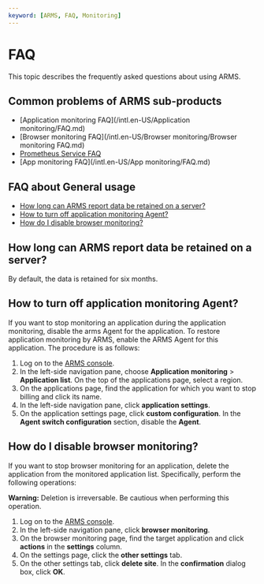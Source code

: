 ```yaml
---
keyword: [ARMS, FAQ, Monitoring]
---
```


# FAQ

This topic describes the frequently asked questions about using ARMS.

## Common problems of ARMS sub-products

-   [Application monitoring FAQ](/intl.en-US/Application monitoring/FAQ.md)
-   [Browser monitoring FAQ](/intl.en-US/Browser monitoring/Browser monitoring FAQ.md)
-   [Prometheus Service FAQ]()
-   [App monitoring FAQ](/intl.en-US/App monitoring/FAQ.md)

## FAQ about General usage

-   [How long can ARMS report data be retained on a server?](#section_my0_bx5_9w5)
-   [How to turn off application monitoring Agent?](#section_epz_pp5_lnv)
-   [How do I disable browser monitoring?](#section_f5g_9nk_9ah)

## How long can ARMS report data be retained on a server?

By default, the data is retained for six months.

## How to turn off application monitoring Agent?

If you want to stop monitoring an application during the application monitoring, disable the arms Agent for the application. To restore application monitoring by ARMS, enable the ARMS Agent for this application. The procedure is as follows:

1.  Log on to the [ARMS console](https://arms-intl.console.aliyun.com/).
2.  In the left-side navigation pane, choose **Application monitoring** \> **Application list**. On the top of the applications page, select a region.
3.  On the applications page, find the application for which you want to stop billing and click its name.
4.  In the left-side navigation pane, click **application settings**.
5.  On the application settings page, click **custom configuration**. In the **Agent switch configuration** section, disable the **Agent**.

## How do I disable browser monitoring?

If you want to stop browser monitoring for an application, delete the application from the monitored application list. Specifically, perform the following operations:

**Warning:** Deletion is irreversable. Be cautious when performing this operation.

1.  Log on to the [ARMS console](https://arms-intl.console.aliyun.com/).
2.  In the left-side navigation pane, click **browser monitoring**.
3.  On the browser monitoring page, find the target application and click **actions** in the **settings** column.
4.  On the settings page, click the **other settings** tab.
5.  On the other settings tab, click **delete site**. In the **confirmation** dialog box, click **OK**.

